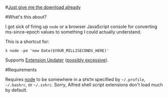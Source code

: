 #[Just give me the download already](https://github.com/mjball/Date-Alfred/blob/master/Date.alfredextension?raw=true)

#What's this about?

I got sick of firing up `node` or a browser JavaScript console for converting ms-since-epoch values to something I could actually understand.

This is a shortcut for:

    λ node -pe 'new Date($YOUR_MILLISECONDS_HERE)'

Supports [Extension Updater](http://jdfwarrior.tumblr.com/post/13826478125/extension-updater) ([possibly excessive](http://i.imgur.com/eBVQm.png)).

#Requirements

Requires [node](http://nodejs.org/) to be somewhere in a `$PATH` specified by `~/.profile`, `~/.bashrc`, or `~/.zshrc`. Sorry, Alfred shell script extensions don't load much by default.
